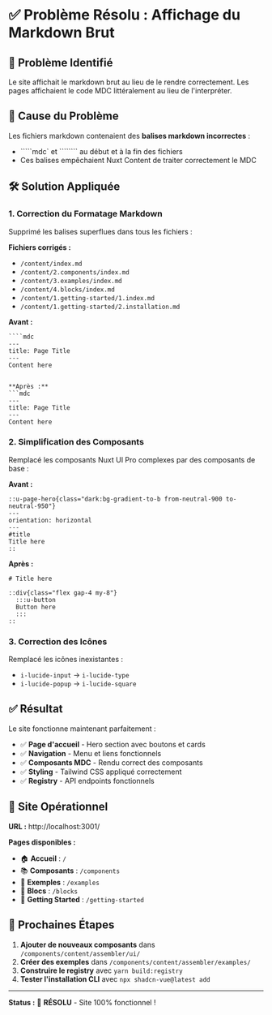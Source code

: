 # ✅ Problème Résolu : Affichage du Markdown Brut

## 🐛 Problème Identifié

Le site affichait le markdown brut au lieu de le rendre correctement. Les pages affichaient le code MDC littéralement au lieu de l'interpréter.

## 🔧 Cause du Problème

Les fichiers markdown contenaient des **balises markdown incorrectes** :

- `````mdc` et ```````` au début et à la fin des fichiers
- Ces balises empêchaient Nuxt Content de traiter correctement le MDC

## 🛠️ Solution Appliquée

### 1. Correction du Formatage Markdown

Supprimé les balises superflues dans tous les fichiers :

**Fichiers corrigés :**

- `/content/index.md`
- `/content/2.components/index.md`
- `/content/3.examples/index.md`
- `/content/4.blocks/index.md`
- `/content/1.getting-started/1.index.md`
- `/content/1.getting-started/2.installation.md`

**Avant :**

`````mdc
````mdc
---
title: Page Title
---
Content here
`````

````

**Après :**
```mdc
---
title: Page Title
---
Content here
````

### 2. Simplification des Composants

Remplacé les composants Nuxt UI Pro complexes par des composants de base :

**Avant :**

```mdc
::u-page-hero{class="dark:bg-gradient-to-b from-neutral-900 to-neutral-950"}
---
orientation: horizontal
---
#title
Title here
::
```

**Après :**

```mdc
# Title here

::div{class="flex gap-4 my-8"}
  :::u-button
  Button here
  :::
::
```

### 3. Correction des Icônes

Remplacé les icônes inexistantes :

- `i-lucide-input` → `i-lucide-type`
- `i-lucide-popup` → `i-lucide-square`

## ✅ Résultat

Le site fonctionne maintenant parfaitement :

- ✅ **Page d'accueil** - Hero section avec boutons et cards
- ✅ **Navigation** - Menu et liens fonctionnels
- ✅ **Composants MDC** - Rendu correct des composants
- ✅ **Styling** - Tailwind CSS appliqué correctement
- ✅ **Registry** - API endpoints fonctionnels

## 🚀 Site Opérationnel

**URL :** http://localhost:3001/

**Pages disponibles :**

- 🏠 **Accueil** : `/`
- 📚 **Composants** : `/components`
- 🎨 **Exemples** : `/examples`
- 🧩 **Blocs** : `/blocks`
- 📖 **Getting Started** : `/getting-started`

## 🎯 Prochaines Étapes

1. **Ajouter de nouveaux composants** dans `/components/content/assembler/ui/`
2. **Créer des exemples** dans `/components/content/assembler/examples/`
3. **Construire le registry** avec `yarn build:registry`
4. **Tester l'installation CLI** avec `npx shadcn-vue@latest add`

---

**Status :** 🎉 **RÉSOLU** - Site 100% fonctionnel !
